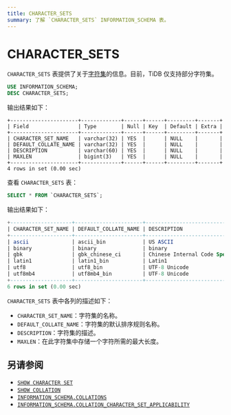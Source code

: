 ```yaml
---
title: CHARACTER_SETS
summary: 了解 `CHARACTER_SETS` INFORMATION_SCHEMA 表。
---
```


# CHARACTER_SETS

`CHARACTER_SETS` 表提供了关于[字符集](/character-set-and-collation.md)的信息。目前，TiDB 仅支持部分字符集。

```sql
USE INFORMATION_SCHEMA;
DESC CHARACTER_SETS;
```

输出结果如下：

```
+----------------------+-------------+------+------+---------+-------+
| Field                | Type        | Null | Key  | Default | Extra |
+----------------------+-------------+------+------+---------+-------+
| CHARACTER_SET_NAME   | varchar(32) | YES  |      | NULL    |       |
| DEFAULT_COLLATE_NAME | varchar(32) | YES  |      | NULL    |       |
| DESCRIPTION          | varchar(60) | YES  |      | NULL    |       |
| MAXLEN               | bigint(3)   | YES  |      | NULL    |       |
+----------------------+-------------+------+------+---------+-------+
4 rows in set (0.00 sec)
```

查看 `CHARACTER_SETS` 表：

```sql
SELECT * FROM `CHARACTER_SETS`;
```

输出结果如下：

```sql
+--------------------+----------------------+-------------------------------------+--------+
| CHARACTER_SET_NAME | DEFAULT_COLLATE_NAME | DESCRIPTION                         | MAXLEN |
+--------------------+----------------------+-------------------------------------+--------+
| ascii              | ascii_bin            | US ASCII                            |      1 |
| binary             | binary               | binary                              |      1 |
| gbk                | gbk_chinese_ci       | Chinese Internal Code Specification |      2 |
| latin1             | latin1_bin           | Latin1                              |      1 |
| utf8               | utf8_bin             | UTF-8 Unicode                       |      3 |
| utf8mb4            | utf8mb4_bin          | UTF-8 Unicode                       |      4 |
+--------------------+----------------------+-------------------------------------+--------+
6 rows in set (0.00 sec)
```

`CHARACTER_SETS` 表中各列的描述如下：

* `CHARACTER_SET_NAME`：字符集的名称。
* `DEFAULT_COLLATE_NAME`：字符集的默认排序规则名称。
* `DESCRIPTION`：字符集的描述。
* `MAXLEN`：在此字符集中存储一个字符所需的最大长度。

## 另请参阅

- [`SHOW CHARACTER SET`](/sql-statements/sql-statement-show-character-set.md)
- [`SHOW COLLATION`](/sql-statements/sql-statement-show-collation.md)
- [`INFORMATION_SCHEMA.COLLATIONS`](/information-schema/information-schema-collations.md)
- [`INFORMATION_SCHEMA.COLLATION_CHARACTER_SET_APPLICABILITY`](/information-schema/information-schema-collation-character-set-applicability.md)
